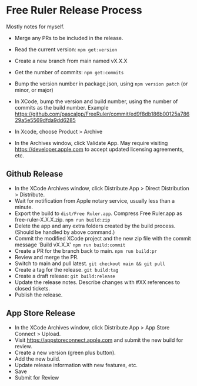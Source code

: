 # Free Ruler Release Process

Mostly notes for myself.

- Merge any PRs to be included in the release.
- Read the current version: `npm get:version`
- Create a new branch from main named vX.X.X
- Get the number of commits: `npm get:commits`
- Bump the version number in package.json, using `npm version patch` (or minor, or major)

- In XCode, bump the version and build number, using the number of commits as the build number. Example https://github.com/pascalpp/FreeRuler/commit/ed9f8db186b00125a78629a5e5569dfda9dd6285
- In Xcode, choose Product > Archive
- In the Archives window, click Validate App. May require visiting https://developer.apple.com to accept updated licensing agreements, etc.

## Github Release

- In the XCode Archives window, click Distribute App > Direct Distribution > Distribute.
- Wait for notification from Apple notary service, usually less than a minute.
- Export the build to `dist/Free Ruler.app`. Compress Free Ruler.app as free-ruler-X.X.X.zip. `npm run build:zip`
- Delete the app and any extra folders created by the build process. (Should be handled by above command.)
- Commit the modified XCode project and the new zip file with the commit message 'Build vX.X.X' `npm run build:commit`
- Create a PR for the branch back to main. `npm run build:pr`
- Review and merge the PR.
- Switch to main and pull latest. `git checkout main && git pull`
- Create a tag for the release. `git build:tag`
- Create a draft release: `git build:release`
- Update the release notes. Describe changes with #XX references to closed tickets.
- Publish the release.

## App Store Release

- In the XCode Archives window, click Distribute App > App Store Connect > Upload.
- Visit https://appstoreconnect.apple.com and submit the new build for review.
- Create a new version (green plus button).
- Add the new build.
- Update release information with new features, etc.
- Save
- Submit for Review
